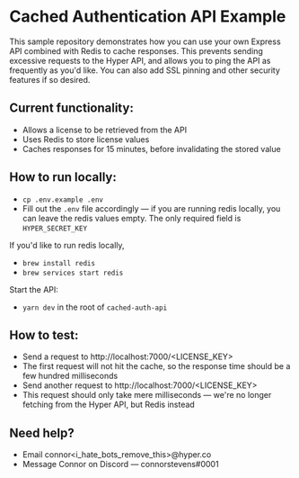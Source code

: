 # Cached Authentication API Example

This sample repository demonstrates how you can use your own Express
API combined with Redis to cache responses. This prevents sending excessive
requests to the Hyper API, and allows you to ping the API as frequently as 
you'd like. You can also add SSL pinning and other security features if so desired.

## Current functionality:
- Allows a license to be retrieved from the API
- Uses Redis to store license values
- Caches responses for 15 minutes, before invalidating the stored value


## How to run locally:
- `cp .env.example .env`
- Fill out the `.env` file accordingly — if you are running redis locally, you can leave the redis values empty. The only required field is `HYPER_SECRET_KEY`

If you'd like to run redis locally,
- `brew install redis`
- `brew services start redis`

Start the API:
- `yarn dev` in the root of `cached-auth-api`


## How to test:
- Send a request to http://localhost:7000/<LICENSE_KEY>
- The first request will not hit the cache, so the response time should be a few hundred milliseconds
- Send another request to http://localhost:7000/<LICENSE_KEY>
- This request should only take mere milliseconds — we're no longer fetching from the Hyper API, but Redis instead

## Need help?
- Email connor<i_hate_bots_remove_this>@hyper.co
- Message Connor on Discord — connorstevens#0001
